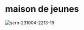 # maison de jeunes 


![scrn-231004-2213-19](https://github.com/ikram-btj/maison_jeune/assets/141180955/b3e85b8b-28dd-4f60-b561-51ea65cb34db)



